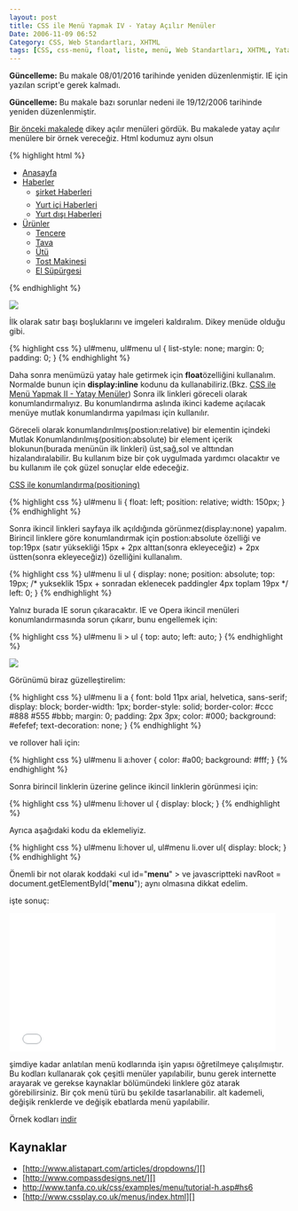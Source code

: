```yaml
---
layout: post
title: CSS ile Menü Yapmak IV - Yatay Açılır Menüler
Date: 2006-11-09 06:52
Category: CSS, Web Standartları, XHTML
tags: [CSS, css-menü, float, liste, menü, Web Standartları, XHTML, Yatay Açılır Menüler]
---
```


**Güncelleme:** Bu makale 08/01/2016 tarihinde yeniden düzenlenmiştir. IE için yazılan script'e gerek kalmadı.

**Güncelleme:** Bu makale bazı sorunlar nedeni ile 19/12/2006 tarihinde
yeniden düzenlenmiştir.

[Bir önceki makalede][] dikey açılır menüleri gördük. Bu makalede yatay
açılır menülere bir örnek vereceğiz. Html kodumuz aynı olsun

{% highlight html %}
<ul id="menu" >
    <li><a href="#">Anasayfa</a></li>
    <li><a href="#">Haberler</a>
    <ul>
        <li><a href="#">şirket Haberleri </a></li>
        <li><a href="#">Yurt içi Haberleri </a></li>
        <li><a href="#">Yurt dışı Haberleri</a></li>
    </ul>
    </li>
    <li><a href="#">Ürünler</a>
    <ul>
        <li><a href="#">Tencere</a></li>
        <li><a href="#">Tava</a></li>
        <li><a href="#">Ütü</a></li>
        <li><a href="#">Tost Makinesi </a></li>
        <li><a href="#">El Süpürgesi </a></li>
    </ul>
    </li>
</ul>
{% endhighlight %}

![][100]

İlk olarak satır başı boşluklarını ve imgeleri kaldıralım. Dikey menüde
olduğu gibi.

{% highlight css %}
ul#menu, ul#menu ul {
    list-style: none;
    margin: 0;
    padding: 0;
}
{% endhighlight %}

Daha sonra menümüzü yatay hale getirmek için **float**özelliğini
kullanalım. Normalde bunun için **display:inline** kodunu da
kullanabiliriz.(Bkz. [CSS ile Menü Yapmak II - Yatay Menüler][]) Sonra
ilk linkleri göreceli olarak konumlandırmalıyız. Bu konumlandırma
aslında ikinci kademe açılacak menüye mutlak konumlandırma yapılması
için kullanılır.

Göreceli olarak konumlandırılmış(postion:relative) bir elementin
içindeki Mutlak Konumlandırılmış(position:absolute) bir element içerik
blokunun(burada menünün ilk linkleri) üst,sağ,sol ve alttından
hizalandıralabilir. Bu kullanım bize bir çok uygulmada yardımcı
olacaktır ve bu kullanım ile çok güzel sonuçlar elde edeceğiz.

[CSS ile konumlandırma(positioning)][]

{% highlight css %}
ul#menu li {
    float: left;
    position: relative;
    width: 150px;
}
{% endhighlight %}

Sonra ikincil linkleri sayfaya ilk açıldığında görünmez(display:none)
yapalım. Birincil linklere göre konumlandırmak için postion:absolute
özelliği ve top:19px (satır yüksekliği 15px + 2px alttan(sonra
ekleyeceğiz) + 2px üstten(sonra ekleyeceğiz)) özelliğini kullanalım.

{% highlight css %}
ul#menu li ul {
    display: none;
    position: absolute;
    top: 19px; /* yukseklik 15px + sonradan eklenecek paddingler 4px toplam 19px */
    left: 0;
}
{% endhighlight %}

Yalnız burada IE sorun çıkaracaktır. IE ve Opera ikincil menüleri
konumlandırmasında sorun çıkarır, bunu engellemek için:

{% highlight css %}
ul#menu li > ul {
    top: auto;
    left: auto;
}
{% endhighlight %}

![][1]

Görünümü biraz güzelleştirelim:

{% highlight css %}
ul#menu li a {
    font: bold 11px arial, helvetica, sans-serif;
    display: block;
    border-width: 1px;
    border-style: solid;
    border-color: #ccc #888 #555 #bbb;
    margin: 0;
    padding: 2px 3px;
    color: #000;
    background: #efefef;
    text-decoration: none;
}
{% endhighlight %}

ve rollover hali için:

{% highlight css %}
ul#menu li a:hover {
    color: #a00;
    background: #fff;
}
{% endhighlight %}

Sonra birincil linklerin üzerine gelince ikincil linklerin görünmesi
için:

{% highlight css %}
ul#menu li:hover ul {
  display: block;
}
{% endhighlight %}

Ayrıca aşağıdaki kodu da eklemeliyiz.

{% highlight css %}
  ul#menu li:hover ul, ul#menu li.over ul{
    display: block;
  }
{% endhighlight %}

Önemli bir not olarak koddaki <ul id="**menu**" \> ve javascriptteki navRoot = document.getElementById("**menu**"); aynı olmasına dikkat edelim.

işte sonuç:

<iframe src="/dokumanlar/menu4.htm" width="480" height="250" frameborder="0" scrolling="auto"></iframe>

şimdiye kadar anlatılan menü kodlarında işin yapısı öğretilmeye
çalışılmıştır. Bu kodları kullanarak çok çeşitli menüler yapılabilir,
bunu gerek internette arayarak ve gerekse kaynaklar bölümündeki linklere
göz atarak görebilirsiniz. Bir çok menü türü bu şekilde tasarlanabilir.
alt kademeli, değişik renklerde ve değişik ebatlarda menü yapılabilir.

Örnek kodları [indir][]

## Kaynaklar

-   [http://www.alistapart.com/articles/dropdowns/][]
-   [http://www.compassdesigns.net/][]
-   http://www.tanfa.co.uk/css/examples/menu/tutorial-h.asp#hs6
-   [http://www.cssplay.co.uk/menus/index.html][]

  [Bir önceki makalede]: http://www.fatihhayrioglu.com/?p=216
  [100]: /images/menu3_resim1.gif
  [CSS ile Menü Yapmak II - Yatay Menüler]: http://www.fatihhayrioglu.com/?p=211
  [CSS ile konumlandırma(positioning)]: http://www.fatihhayrioglu.com/?p=151
  [1]: /images/menu4_resim2.gif
  [indir]: /dokumanlar/menu4yeni.zip
  [http://www.alistapart.com/articles/dropdowns/]: http://www.alistapart.com/articles/dropdowns/
  [http://www.compassdesigns.net/]: http://www.compassdesigns.net/tutorials/joomla-tutorials/css-drop-down-menu.html
  [http://www.cssplay.co.uk/menus/index.html]: http://www.cssplay.co.uk/menus/index.html
